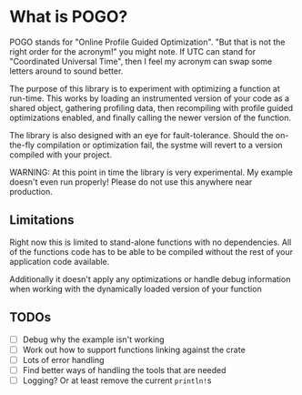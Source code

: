 # What is POGO?

POGO stands for "Online Profile Guided Optimization". 
"But that is not the right order for the acronym!" you might note. 
If UTC can stand for "Coordinated Universal Time", then I feel my acronym can
swap some letters around to sound better.

The purpose of this library is to experiment with optimizing a function at 
run-time. This works by loading an instrumented version of your code as a 
shared object, gathering profiling data, then recompiling with profile guided
optimizations enabled, and finally calling the newer version of the function. 

The library is also designed with an eye for fault-tolerance. 
Should the on-the-fly compilation or optimization fail, the systme will revert
to a version compiled with your project. 

WARNING: At this point in time the library is very experimental. 
My example doesn't even run properly!
Please do not use this anywhere near production. 

## Limitations

Right now this is limited to stand-alone functions with no dependencies. 
All of the functions code has to be able to be compiled without the rest of your
application code available. 

Additionally it doesn't apply any optimizations or handle debug information when
working with the dynamically loaded version of your function

## TODOs

- [ ] Debug why the example isn't working
- [ ] Work out how to support functions linking against the crate
- [ ] Lots of error handling
- [ ] Find better ways of handling the tools that are needed
- [ ] Logging? Or at least remove the current `println!`s 